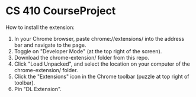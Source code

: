 # CS 410 CourseProject

How to install the extension:
1. In your Chrome browser, paste chrome://extensions/ into the address bar and navigate to the page.
2. Toggle on "Developer Mode" (at the top right of the screen).
3. Download the chrome-extension/ folder from this repo.
4. Click "Load Unpacked", and select the location on your computer of the chrome-extension/ folder.
5. Click the "Extensions" icon in the Chrome toolbar (puzzle at top right of toolbar).
6. Pin "DL Extension".
